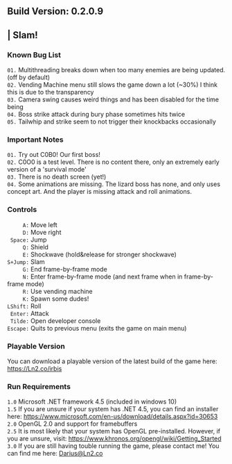 ## Build Version: 0.2.0.9  
## | Slam!  


### Known Bug List  
`01.` Multithreading breaks down when too many enemies are being updated. (off by default)  
`02.` Vending Machine menu still slows the game down a lot (~30%) I think this is due to the transparency  
`03.` Camera swing causes weird things and has been disabled for the time being  
`04.` Boss strike attack during bury phase sometimes hits twice  
`05.` Tailwhip and strike seem to not trigger their knockbacks occasionally  


### Important Notes  
`01.` Try out C0B0! Our first boss!  
`02.` C0O0 is a test level. There is no content there, only an extremely early version of a 'survival mode'  
`03.` There is no death screen (yet!)  
`04.` Some animations are missing. The lizard boss has none, and only uses concept art. And the player is missing attack and roll animations.  


### Controls  
`     A:` Move left  
`     D:` Move right  
` Space:` Jump  
`     Q:` Shield  
`     E:` Shockwave (hold&release for stronger shockwave)  
`S+Jump:` Slam  
`     G:` End frame-by-frame mode  
`     N:` Enter frame-by-frame mode (and next frame when in frame-by-frame mode)  
`     R:` Use vending machine  
`     K:` Spawn some dudes!  
`LShift:` Roll  
` Enter:` Attack  
` Tilde:` Open developer console  
`Escape:` Quits to previous menu (exits the game on main menu)  


### Playable Version
You can download a playable version of the latest build of the game here: https://Ln2.co/irbis


### Run Requirements  
`1.0` Microsoft .NET framework 4.5 (included in windows 10)  
`1.5` If you are unsure if your system has .NET 4.5, you can find an installer here: https://www.microsoft.com/en-us/download/details.aspx?id=30653  
`2.0` OpenGL 2.0 and support for framebuffers  
`2.5` It is most likely that your system has OpenGL pre-installed. However, if you are unsure, visit: https://www.khronos.org/opengl/wiki/Getting_Started  
`3.0` If you are still having touble running the game, please contact me! You can find me here: Darius@Ln2.co  